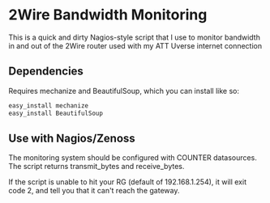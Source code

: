 2Wire Bandwidth Monitoring
==========================
This is a quick and dirty Nagios-style script that I use to monitor bandwidth in and out of the 2Wire router used with my ATT Uverse internet connection

Dependencies
------------
Requires mechanize and BeautifulSoup, which you can install like so:

```bash    
easy_install mechanize    
easy_install BeautifulSoup
```
Use with Nagios/Zenoss
---------------
The monitoring system should be configured with COUNTER datasources. The script returns transmit_bytes and receive_bytes.

If the script is unable to hit your RG (default of 192.168.1.254), it will exit code 2, and tell you that it can't reach the gateway.
  